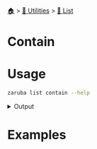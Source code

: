 <!--startTocHeader-->
[🏠](../../README.md) > [🔧 Utilities](../README.md) > [🧺 List](README.md)
# Contain
<!--endTocHeader-->

# Usage

<!--startCode-->
```bash
zaruba list contain --help
```
 
<details>
<summary>Output</summary>
 
```````
Find out whether a jsonList contains an element or not

Usage:
  zaruba list contain <jsonList> <strElement> [flags]

Examples:

> zaruba list contain '["🍊","🍓","🍇"]' 🍓
1

> zaruba list contain '["🍊","🍓","🍇"]' 🍕
0


Flags:
  -h, --help   help for contain
```````
</details>
<!--endCode-->

# Examples


<!--startTocSubtopic-->
<!--endTocSubtopic-->
